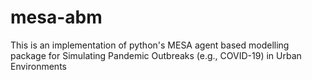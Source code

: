 # mesa-abm

This is an implementation of python's MESA agent based modelling package for 
Simulating Pandemic Outbreaks (e.g., COVID-19) in Urban Environments